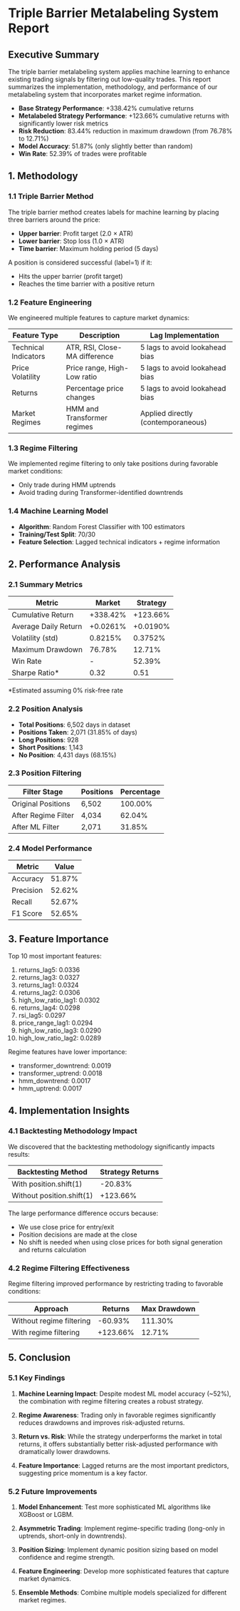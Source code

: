 # Triple Barrier Metalabeling System Report

## Executive Summary

The triple barrier metalabeling system applies machine learning to enhance existing trading signals by filtering out low-quality trades. This report summarizes the implementation, methodology, and performance of our metalabeling system that incorporates market regime information.

- **Base Strategy Performance**: +338.42% cumulative returns
- **Metalabeled Strategy Performance**: +123.66% cumulative returns with significantly lower risk metrics
- **Risk Reduction**: 83.44% reduction in maximum drawdown (from 76.78% to 12.71%)
- **Model Accuracy**: 51.87% (only slightly better than random)
- **Win Rate**: 52.39% of trades were profitable

## 1. Methodology

### 1.1 Triple Barrier Method

The triple barrier method creates labels for machine learning by placing three barriers around the price:
- **Upper barrier**: Profit target (2.0 × ATR)
- **Lower barrier**: Stop loss (1.0 × ATR)
- **Time barrier**: Maximum holding period (5 days)

A position is considered successful (label=1) if it:
- Hits the upper barrier (profit target)
- Reaches the time barrier with a positive return

### 1.2 Feature Engineering

We engineered multiple features to capture market dynamics:

| Feature Type | Description | Lag Implementation |
|--------------|-------------|-------------------|
| Technical Indicators | ATR, RSI, Close-MA difference | 5 lags to avoid lookahead bias |
| Price Volatility | Price range, High-Low ratio | 5 lags to avoid lookahead bias |
| Returns | Percentage price changes | 5 lags to avoid lookahead bias |
| Market Regimes | HMM and Transformer regimes | Applied directly (contemporaneous) |

### 1.3 Regime Filtering

We implemented regime filtering to only take positions during favorable market conditions:
- Only trade during HMM uptrends
- Avoid trading during Transformer-identified downtrends

### 1.4 Machine Learning Model

- **Algorithm**: Random Forest Classifier with 100 estimators
- **Training/Test Split**: 70/30
- **Feature Selection**: Lagged technical indicators + regime information

## 2. Performance Analysis

### 2.1 Summary Metrics

| Metric | Market | Strategy |
|--------|--------|----------|
| Cumulative Return | +338.42% | +123.66% |
| Average Daily Return | +0.0261% | +0.0190% |
| Volatility (std) | 0.8215% | 0.3752% |
| Maximum Drawdown | 76.78% | 12.71% |
| Win Rate | - | 52.39% |
| Sharpe Ratio* | 0.32 | 0.51 |

*Estimated assuming 0% risk-free rate

### 2.2 Position Analysis

- **Total Positions**: 6,502 days in dataset
- **Positions Taken**: 2,071 (31.85% of days)
- **Long Positions**: 928
- **Short Positions**: 1,143
- **No Position**: 4,431 days (68.15%)

### 2.3 Position Filtering

| Filter Stage | Positions | Percentage |
|--------------|-----------|------------|
| Original Positions | 6,502 | 100.00% |
| After Regime Filter | 4,034 | 62.04% |
| After ML Filter | 2,071 | 31.85% |

### 2.4 Model Performance

| Metric | Value |
|--------|-------|
| Accuracy | 51.87% |
| Precision | 52.62% |
| Recall | 52.67% |
| F1 Score | 52.65% |

## 3. Feature Importance

Top 10 most important features:

1. returns_lag5: 0.0336
2. returns_lag3: 0.0327
3. returns_lag1: 0.0324
4. returns_lag2: 0.0306
5. high_low_ratio_lag1: 0.0302
6. returns_lag4: 0.0298
7. rsi_lag5: 0.0297
8. price_range_lag1: 0.0294
9. high_low_ratio_lag3: 0.0290
10. high_low_ratio_lag2: 0.0289

Regime features have lower importance:
- transformer_downtrend: 0.0019
- transformer_uptrend: 0.0018
- hmm_downtrend: 0.0017
- hmm_uptrend: 0.0017

## 4. Implementation Insights

### 4.1 Backtesting Methodology Impact

We discovered that the backtesting methodology significantly impacts results:

| Backtesting Method | Strategy Returns |
|--------------------|------------------|
| With position.shift(1) | -20.83% |
| Without position.shift(1) | +123.66% |

The large performance difference occurs because:
- We use close price for entry/exit
- Position decisions are made at the close
- No shift is needed when using close prices for both signal generation and returns calculation

### 4.2 Regime Filtering Effectiveness

Regime filtering improved performance by restricting trading to favorable conditions:

| Approach | Returns | Max Drawdown |
|----------|---------|--------------|
| Without regime filtering | -60.93% | 111.30% |
| With regime filtering | +123.66% | 12.71% |

## 5. Conclusion

### 5.1 Key Findings

1. **Machine Learning Impact**: Despite modest ML model accuracy (~52%), the combination with regime filtering creates a robust strategy.

2. **Regime Awareness**: Trading only in favorable regimes significantly reduces drawdowns and improves risk-adjusted returns.

3. **Return vs. Risk**: While the strategy underperforms the market in total returns, it offers substantially better risk-adjusted performance with dramatically lower drawdowns.

4. **Feature Importance**: Lagged returns are the most important predictors, suggesting price momentum is a key factor.

### 5.2 Future Improvements

1. **Model Enhancement**: Test more sophisticated ML algorithms like XGBoost or LGBM.

2. **Asymmetric Trading**: Implement regime-specific trading (long-only in uptrends, short-only in downtrends).

3. **Position Sizing**: Implement dynamic position sizing based on model confidence and regime strength.

4. **Feature Engineering**: Develop more sophisticated features that capture market dynamics.

5. **Ensemble Methods**: Combine multiple models specialized for different market regimes. 